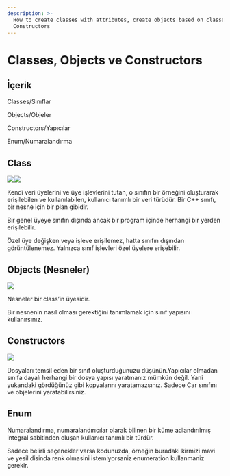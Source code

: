 ```yaml
---
description: >-
  How to create classes with attributes, create objects based on classes.
  Constructors
---
```


# Classes, Objects ve Constructors

## İçerik

Classes/Sınıflar

&#x20;Objects/Objeler

&#x20;Constructors/Yapıcılar

Enum/Numaralandırma

## Class&#x20;

![](https://lh5.googleusercontent.com/YzSTH75slG\_6h18qatFyLR-IF2ZshF1BENXxozX517L79iUUjOQWEEq2bprSzOpC9wD5oA\_xZtAPeo3YSV9brfIHeYUTRkgC-pL95SiPryqSAT8vphC59cUchX0vPZ7SD-f-WTWrScY)![](https://lh4.googleusercontent.com/dZ8nDAfvsNwFCTz95hivC9ti9kZ7w5XXlFATW0lUQvnQRwnmRwVeZ236-FO2wA52GhG4GiA5DtsMxwjQ98FiRsBfEJnZVW68SmjQIzCi1OhyCNNU3GqD0bJri9Ly9RmEyJgdZ3grVH0)

Kendi veri üyelerini ve üye işlevlerini tutan, o sınıfın bir örneğini oluşturarak erişilebilen ve kullanılabilen, kullanıcı tanımlı bir veri türüdür. Bir C++ sınıfı, bir nesne için bir plan gibidir.

Bir genel üyeye sınıfın dışında ancak bir program içinde herhangi bir yerden erişilebilir.

Özel üye değişken veya işleve erişilemez, hatta sınıfın dışından görüntülenemez. Yalnızca sınıf işlevleri özel üyelere erişebilir.



## Objects (Nesneler)

![](https://lh3.googleusercontent.com/O78qbNUmjHRvmIc0sT\_3oAhaOh42J9980d8hUO1HRkoWyWbGc-G3s-XX3RNm0Vmei-yIthHM3\_Hz\_d4QXn9331xv63DrSTKadbflCHgqBxxxD1wetCmum8XcwldmzUUrhXef9x\_n4sQ)

Nesneler bir class’in üyesidir.

Bir nesnenin nasıl olması gerektiğini tanımlamak için sınıf yapısını kullanırsınız.



## Constructors

![](<../.gitbook/assets/2021-11-24 01\_14\_22-4.HAFTA - Google Slides.png>)

Dosyaları temsil eden bir sınıf oluşturduğunuzu düşünün.Yapıcılar olmadan sınıfa dayalı herhangi bir dosya yapısı yaratmanız mümkün değil. Yani yukarıdaki gördüğünüz gibi kopyalarını yaratamazsınız. Sadece Car sınıfını ve objelerini yaratabilirsiniz.



## Enum

Numaralandırma, numaralandırıcılar olarak bilinen bir küme adlandırılmış integral sabitinden oluşan kullanıcı tanımlı bir türdür.

Sadece belirli seçenekler varsa kodunuzda, örneğin buradaki kirmizi mavi ve yesil disinda renk olmasini istemiyorsaniz enumeration kullanmaniz gerekir.
